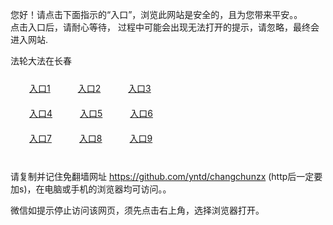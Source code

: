 您好！请点击下面指示的“入口”，浏览此网站是安全的，且为您带来平安。。 <br/>
点击入口后，请耐心等待， 过程中可能会出现无法打开的提示，请忽略，最终会进入网站. </br>

法轮大法在长春<br/>
<div style="padding:10px"><a style="margin:20px" target="_blank" href="https://di5tzg8rt9r9h.cloudfront.net/2Qpsp?vabdkfu" id="ccLink1" rel="nofollow">入口1</a> <a target="_blank" style="margin:20px" href="https://d2sqtd7qlfkd53.cloudfront.net/2Qpsp?zrvbafr" id="ccLink2" rel="nofollow">入口2</a> <a style="margin:20px" target="_blank" href="https://d37wfqd02agu7i.cloudfront.net/2Qpsp?osqucgvn" id="ccLink3" rel="nofollow">入口3</a></div>

<div style="padding:10px" ><a style="margin:20px" target="_blank" href="https://di5tzg8rt9r9h.cloudfront.net/2Qpsp?vabdkfu" id="ccLink4" rel="nofollow">入口4</a> <a style="margin:20px" href="https://d2sqtd7qlfkd53.cloudfront.net/2Qpsp?zrvbafr" target="_blank" id="ccLink5" rel="nofollow">入口5</a> <a style="margin:20px" href="https://d37wfqd02agu7i.cloudfront.net/2Qpsp?osqucgvn" target="_blank" id="ccLink6" rel="nofollow">入口6</a></div>

<div style="padding:10px"><a style="margin:20px" target="_blank" href="https://di5tzg8rt9r9h.cloudfront.net/2Qpsp?vabdkfu" id="ccLink7" rel="nofollow">入口7</a> <a style="margin:20px" href="https://d2sqtd7qlfkd53.cloudfront.net/2Qpsp?zrvbafr" target="_blank" id="ccLink8" rel="nofollow">入口8</a> <a style="margin:20px" target="_blank" href="https://d37wfqd02agu7i.cloudfront.net/2Qpsp?osqucgvn" id="ccLink9" rel="nofollow">入口9</a></div>

<br/>



请复制并记住免翻墙网址 https://github.com/yntd/changchunzx (http后一定要加s)，在电脑或手机的浏览器均可访问。。<br/>

微信如提示停止访问该网页，须先点击右上角，选择浏览器打开。
